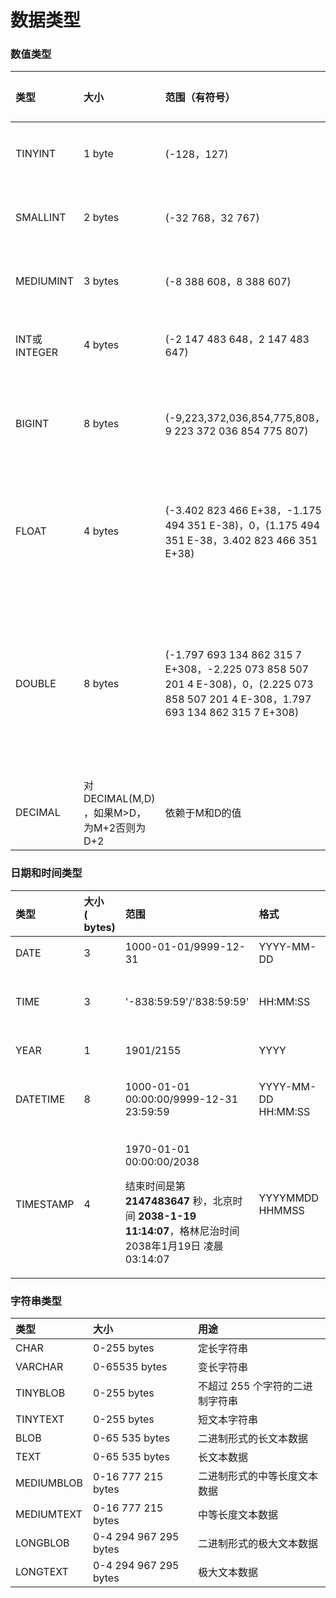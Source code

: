 # 数据类型

### 数值类型

| 类型 | 大小 | 范围（有符号） | 范围（无符号） | 用途 |
| :--- | :--- | :--- | :--- | :--- |
| TINYINT | 1 byte | \(-128，127\) | \(0，255\) | 小整数值 |
| SMALLINT | 2 bytes | \(-32 768，32 767\) | \(0，65 535\) | 大整数值 |
| MEDIUMINT | 3 bytes | \(-8 388 608，8 388 607\) | \(0，16 777 215\) | 大整数值 |
| INT或INTEGER | 4 bytes | \(-2 147 483 648，2 147 483 647\) | \(0，4 294 967 295\) | 大整数值 |
| BIGINT | 8 bytes | \(-9,223,372,036,854,775,808，9 223 372 036 854 775 807\) | \(0，18 446 744 073 709 551 615\) | 极大整数值 |
| FLOAT | 4 bytes | \(-3.402 823 466 E+38，-1.175 494 351 E-38\)，0，\(1.175 494 351 E-38，3.402 823 466 351 E+38\) | 0，\(1.175 494 351 E-38，3.402 823 466 E+38\) | 单精度 浮点数值 |
| DOUBLE | 8 bytes | \(-1.797 693 134 862 315 7 E+308，-2.225 073 858 507 201 4 E-308\)，0，\(2.225 073 858 507 201 4 E-308，1.797 693 134 862 315 7 E+308\) | 0，\(2.225 073 858 507 201 4 E-308，1.797 693 134 862 315 7 E+308\) | 双精度 浮点数值 |
| DECIMAL | 对DECIMAL\(M,D\) ，如果M&gt;D，为M+2否则为D+2 | 依赖于M和D的值 | 依赖于M和D的值 | 小数值 |

### 日期和时间类型

<table>
  <thead>
    <tr>
      <th style="text-align:left">&#x7C7B;&#x578B;</th>
      <th style="text-align:left">&#x5927;&#x5C0F;
        <br />( bytes)</th>
      <th style="text-align:left">&#x8303;&#x56F4;</th>
      <th style="text-align:left">&#x683C;&#x5F0F;</th>
      <th style="text-align:left">&#x7528;&#x9014;</th>
    </tr>
  </thead>
  <tbody>
    <tr>
      <td style="text-align:left">DATE</td>
      <td style="text-align:left">3</td>
      <td style="text-align:left">1000-01-01/9999-12-31</td>
      <td style="text-align:left">YYYY-MM-DD</td>
      <td style="text-align:left">&#x65E5;&#x671F;&#x503C;</td>
    </tr>
    <tr>
      <td style="text-align:left">TIME</td>
      <td style="text-align:left">3</td>
      <td style="text-align:left">&apos;-838:59:59&apos;/&apos;838:59:59&apos;</td>
      <td style="text-align:left">HH:MM:SS</td>
      <td style="text-align:left">&#x65F6;&#x95F4;&#x503C;&#x6216;&#x6301;&#x7EED;&#x65F6;&#x95F4;</td>
    </tr>
    <tr>
      <td style="text-align:left">YEAR</td>
      <td style="text-align:left">1</td>
      <td style="text-align:left">1901/2155</td>
      <td style="text-align:left">YYYY</td>
      <td style="text-align:left">&#x5E74;&#x4EFD;&#x503C;</td>
    </tr>
    <tr>
      <td style="text-align:left">DATETIME</td>
      <td style="text-align:left">8</td>
      <td style="text-align:left">1000-01-01 00:00:00/9999-12-31 23:59:59</td>
      <td style="text-align:left">YYYY-MM-DD HH:MM:SS</td>
      <td style="text-align:left">&#x6DF7;&#x5408;&#x65E5;&#x671F;&#x548C;&#x65F6;&#x95F4;&#x503C;</td>
    </tr>
    <tr>
      <td style="text-align:left">TIMESTAMP</td>
      <td style="text-align:left">4</td>
      <td style="text-align:left">
        <p>1970-01-01 00:00:00/2038</p>
        <p>&#x7ED3;&#x675F;&#x65F6;&#x95F4;&#x662F;&#x7B2C; <b>2147483647</b> &#x79D2;&#xFF0C;&#x5317;&#x4EAC;&#x65F6;&#x95F4; <b>2038-1-19 11:14:07</b>&#xFF0C;&#x683C;&#x6797;&#x5C3C;&#x6CBB;&#x65F6;&#x95F4;
          2038&#x5E74;1&#x6708;19&#x65E5; &#x51CC;&#x6668; 03:14:07</p>
      </td>
      <td style="text-align:left">YYYYMMDD HHMMSS</td>
      <td style="text-align:left">&#x6DF7;&#x5408;&#x65E5;&#x671F;&#x548C;&#x65F6;&#x95F4;&#x503C;&#xFF0C;&#x65F6;&#x95F4;&#x6233;</td>
    </tr>
  </tbody>
</table>

### 字符串类型

| 类型 | 大小 | 用途 |
| :--- | :--- | :--- |
| CHAR | 0-255 bytes | 定长字符串 |
| VARCHAR | 0-65535 bytes | 变长字符串 |
| TINYBLOB | 0-255 bytes | 不超过 255 个字符的二进制字符串 |
| TINYTEXT | 0-255 bytes | 短文本字符串 |
| BLOB | 0-65 535 bytes | 二进制形式的长文本数据 |
| TEXT | 0-65 535 bytes | 长文本数据 |
| MEDIUMBLOB | 0-16 777 215 bytes | 二进制形式的中等长度文本数据 |
| MEDIUMTEXT | 0-16 777 215 bytes | 中等长度文本数据 |
| LONGBLOB | 0-4 294 967 295 bytes | 二进制形式的极大文本数据 |
| LONGTEXT | 0-4 294 967 295 bytes | 极大文本数据 |

